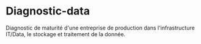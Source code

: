 # Diagnostic-data
Diagnostic de maturité d'une entreprise de production dans l'infrastructure IT/Data, le stockage et traitement de la donnée.
